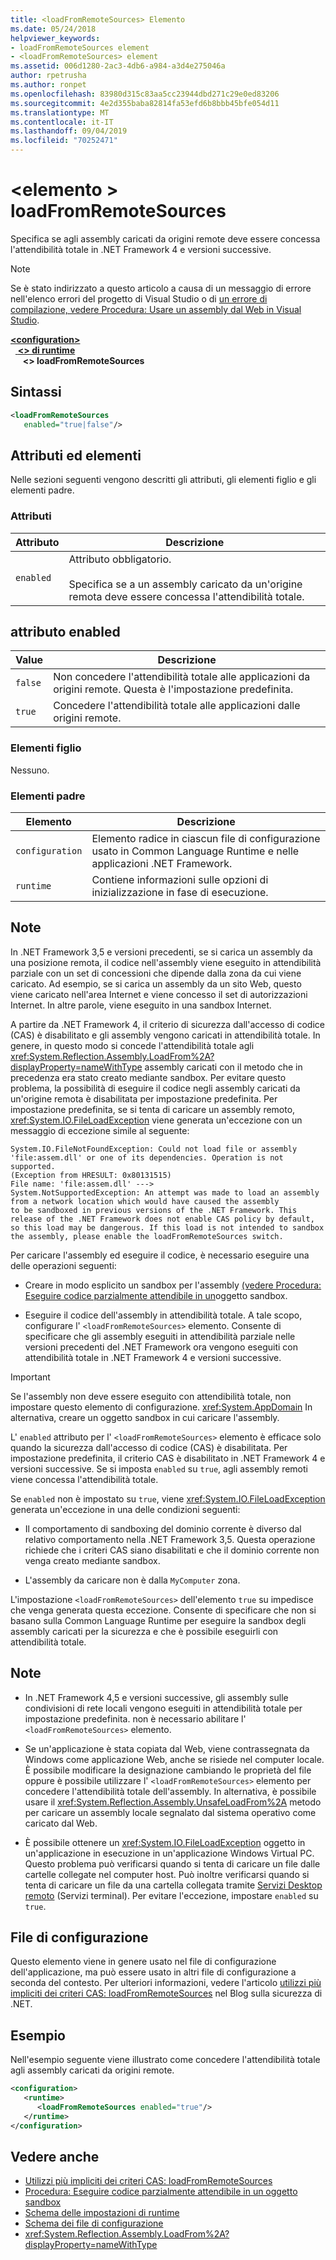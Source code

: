 ```yaml
---
title: <loadFromRemoteSources> Elemento
ms.date: 05/24/2018
helpviewer_keywords:
- loadFromRemoteSources element
- <loadFromRemoteSources> element
ms.assetid: 006d1280-2ac3-4db6-a984-a3d4e275046a
author: rpetrusha
ms.author: ronpet
ms.openlocfilehash: 83980d315c83aa5cc23944dbd271c29e0ed83206
ms.sourcegitcommit: 4e2d355baba82814fa53efd6b8bbb45bfe054d11
ms.translationtype: MT
ms.contentlocale: it-IT
ms.lasthandoff: 09/04/2019
ms.locfileid: "70252471"
---
```

# <a name="loadfromremotesources-element"></a>\<elemento > loadFromRemoteSources
Specifica se agli assembly caricati da origini remote deve essere concessa l'attendibilità totale in .NET Framework 4 e versioni successive.
  
> [!NOTE]
> Se è stato indirizzato a questo articolo a causa di un messaggio di errore nell'elenco errori del progetto di Visual Studio o di [un errore di compilazione, vedere Procedura: Usare un assembly dal Web in Visual Studio](https://docs.microsoft.com/previous-versions/visualstudio/visual-studio-2010/ee890038(v=vs.100)).  
  
[ **\<configuration>** ](../configuration-element.md)\
&nbsp;&nbsp;[ **\<> di runtime**](runtime-element.md)\
&nbsp;&nbsp;&nbsp;&nbsp; **\<> loadFromRemoteSources**  
  
## <a name="syntax"></a>Sintassi  
  
```xml  
<loadFromRemoteSources    
   enabled="true|false"/>  
```  
  
## <a name="attributes-and-elements"></a>Attributi ed elementi
 Nelle sezioni seguenti vengono descritti gli attributi, gli elementi figlio e gli elementi padre.  
  
### <a name="attributes"></a>Attributi  
  
|Attributo|Descrizione|  
|---------------|-----------------|  
|`enabled`|Attributo obbligatorio.<br /><br /> Specifica se a un assembly caricato da un'origine remota deve essere concessa l'attendibilità totale.|  
  
## <a name="enabled-attribute"></a>attributo enabled  
  
|Value|Descrizione|  
|-----------|-----------------|  
|`false`|Non concedere l'attendibilità totale alle applicazioni da origini remote. Questa è l'impostazione predefinita.|  
|`true`|Concedere l'attendibilità totale alle applicazioni dalle origini remote.|  
  
### <a name="child-elements"></a>Elementi figlio  
 Nessuno.  
  
### <a name="parent-elements"></a>Elementi padre  
  
|Elemento|Descrizione|  
|-------------|-----------------|  
|`configuration`|Elemento radice in ciascun file di configurazione usato in Common Language Runtime e nelle applicazioni .NET Framework.|  
|`runtime`|Contiene informazioni sulle opzioni di inizializzazione in fase di esecuzione.|  
  
## <a name="remarks"></a>Note

In .NET Framework 3,5 e versioni precedenti, se si carica un assembly da una posizione remota, il codice nell'assembly viene eseguito in attendibilità parziale con un set di concessioni che dipende dalla zona da cui viene caricato. Ad esempio, se si carica un assembly da un sito Web, questo viene caricato nell'area Internet e viene concesso il set di autorizzazioni Internet. In altre parole, viene eseguito in una sandbox Internet.

A partire da .NET Framework 4, il criterio di sicurezza dall'accesso di codice (CAS) è disabilitato e gli assembly vengono caricati in attendibilità totale. In genere, in questo modo si concede l'attendibilità totale agli <xref:System.Reflection.Assembly.LoadFrom%2A?displayProperty=nameWithType> assembly caricati con il metodo che in precedenza era stato creato mediante sandbox. Per evitare questo problema, la possibilità di eseguire il codice negli assembly caricati da un'origine remota è disabilitata per impostazione predefinita. Per impostazione predefinita, se si tenta di caricare un assembly remoto, <xref:System.IO.FileLoadException> viene generata un'eccezione con un messaggio di eccezione simile al seguente:

```text
System.IO.FileNotFoundException: Could not load file or assembly 'file:assem.dll' or one of its dependencies. Operation is not supported. 
(Exception from HRESULT: 0x80131515)
File name: 'file:assem.dll' ---> 
System.NotSupportedException: An attempt was made to load an assembly from a network location which would have caused the assembly 
to be sandboxed in previous versions of the .NET Framework. This release of the .NET Framework does not enable CAS policy by default, 
so this load may be dangerous. If this load is not intended to sandbox the assembly, please enable the loadFromRemoteSources switch. 
```

Per caricare l'assembly ed eseguire il codice, è necessario eseguire una delle operazioni seguenti:

- Creare in modo esplicito un sandbox per l'assembly [(vedere Procedura: Eseguire codice parzialmente attendibile in un](../../../misc/how-to-run-partially-trusted-code-in-a-sandbox.md)oggetto sandbox.

- Eseguire il codice dell'assembly in attendibilità totale. A tale scopo, configurare l' `<loadFromRemoteSources>` elemento. Consente di specificare che gli assembly eseguiti in attendibilità parziale nelle versioni precedenti del .NET Framework ora vengono eseguiti con attendibilità totale in .NET Framework 4 e versioni successive.

> [!IMPORTANT]
> Se l'assembly non deve essere eseguito con attendibilità totale, non impostare questo elemento di configurazione. <xref:System.AppDomain> In alternativa, creare un oggetto sandbox in cui caricare l'assembly.

L' `enabled` attributo per l' `<loadFromRemoteSources>` elemento è efficace solo quando la sicurezza dall'accesso di codice (CAS) è disabilitata. Per impostazione predefinita, il criterio CAS è disabilitato in .NET Framework 4 e versioni successive. Se si imposta `enabled` su `true`, agli assembly remoti viene concessa l'attendibilità totale.

Se `enabled` non è impostato su `true`, viene <xref:System.IO.FileLoadException> generata un'eccezione in una delle condizioni seguenti:

- Il comportamento di sandboxing del dominio corrente è diverso dal relativo comportamento nella .NET Framework 3,5. Questa operazione richiede che i criteri CAS siano disabilitati e che il dominio corrente non venga creato mediante sandbox.

- L'assembly da caricare non è dalla `MyComputer` zona.

L'impostazione `<loadFromRemoteSources>` dell'elemento `true` su impedisce che venga generata questa eccezione. Consente di specificare che non si basano sulla Common Language Runtime per eseguire la sandbox degli assembly caricati per la sicurezza e che è possibile eseguirli con attendibilità totale.

## <a name="notes"></a>Note

- In .NET Framework 4,5 e versioni successive, gli assembly sulle condivisioni di rete locali vengono eseguiti in attendibilità totale per impostazione predefinita. non è necessario abilitare l' `<loadFromRemoteSources>` elemento.

- Se un'applicazione è stata copiata dal Web, viene contrassegnata da Windows come applicazione Web, anche se risiede nel computer locale. È possibile modificare la designazione cambiando le proprietà del file oppure è possibile utilizzare l' `<loadFromRemoteSources>` elemento per concedere l'attendibilità totale dell'assembly. In alternativa, è possibile usare il <xref:System.Reflection.Assembly.UnsafeLoadFrom%2A> metodo per caricare un assembly locale segnalato dal sistema operativo come caricato dal Web.

- È possibile ottenere un <xref:System.IO.FileLoadException> oggetto in un'applicazione in esecuzione in un'applicazione Windows Virtual PC. Questo problema può verificarsi quando si tenta di caricare un file dalle cartelle collegate nel computer host. Può inoltre verificarsi quando si tenta di caricare un file da una cartella collegata tramite [Servizi Desktop remoto](https://go.microsoft.com/fwlink/?LinkId=182775) (Servizi terminal). Per evitare l'eccezione, impostare `enabled` su `true`.

## <a name="configuration-file"></a>File di configurazione

Questo elemento viene in genere usato nel file di configurazione dell'applicazione, ma può essere usato in altri file di configurazione a seconda del contesto. Per ulteriori informazioni, vedere l'articolo [utilizzi più impliciti dei criteri CAS: loadFromRemoteSources](https://go.microsoft.com/fwlink/p/?LinkId=266839) nel Blog sulla sicurezza di .NET.  

## <a name="example"></a>Esempio

Nell'esempio seguente viene illustrato come concedere l'attendibilità totale agli assembly caricati da origini remote.

```xml
<configuration>  
   <runtime>  
      <loadFromRemoteSources enabled="true"/>  
   </runtime>  
</configuration>  
```

## <a name="see-also"></a>Vedere anche

- [Utilizzi più impliciti dei criteri CAS: loadFromRemoteSources](https://go.microsoft.com/fwlink/p/?LinkId=266839)
- [Procedura: Eseguire codice parzialmente attendibile in un oggetto sandbox](../../../misc/how-to-run-partially-trusted-code-in-a-sandbox.md)
- [Schema delle impostazioni di runtime](index.md)
- [Schema dei file di configurazione](../index.md)
- <xref:System.Reflection.Assembly.LoadFrom%2A?displayProperty=nameWithType>
